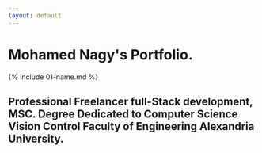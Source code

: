```yaml
---
layout: default
---
```

# <h1> Mohamed Nagy's Portfolio.
{% include 01-name.md %}
## <h2> Professional Freelancer full-Stack development, MSC. Degree Dedicated to Computer Science Vision Control Faculty of Engineering Alexandria University.
  
